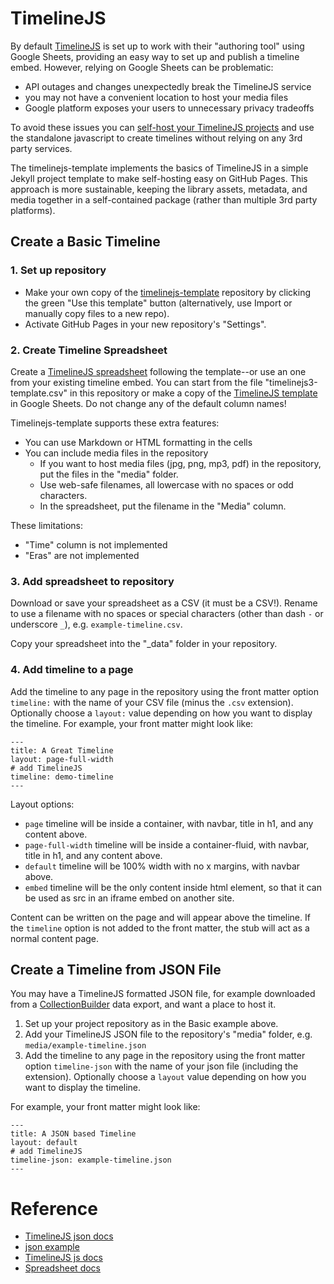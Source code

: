 # TimelineJS

By default [TimelineJS](https://timeline.knightlab.com/) is set up to work with their "authoring tool" using Google Sheets, providing an easy way to set up and publish a timeline embed.
However, relying on Google Sheets can be problematic:

- API outages and changes unexpectedly break the TimelineJS service
- you may not have a convenient location to host your media files
- Google platform exposes your users to unnecessary privacy tradeoffs

To avoid these issues you can [self-host your TimelineJS projects](https://timeline.knightlab.com/docs/instantiate-a-timeline.html) and use the standalone javascript to create timelines without relying on any 3rd party services.

The timelinejs-template implements the basics of TimelineJS in a simple Jekyll project template to make self-hosting easy on GitHub Pages.
This approach is more sustainable, keeping the library assets, metadata, and media together in a self-contained package (rather than multiple 3rd party platforms).

## Create a Basic Timeline

### 1. Set up repository 

- Make your own copy of the [timelinejs-template](https://github.com/thecdil/timelinejs-template) repository by clicking the green "Use this template" button (alternatively, use Import or manually copy files to a new repo).
- Activate GitHub Pages in your new repository's "Settings".

### 2. Create Timeline Spreadsheet 

Create a [TimelineJS spreadsheet](https://timeline.knightlab.com/docs/using-spreadsheets.html) following the template--or use an one from your existing timeline embed. 
You can start from the file "timelinejs3-template.csv" in this repository or make a copy of the [TimelineJS template](https://drive.google.com/previewtemplate?id=1pHBvXN7nmGkiG8uQSUB82eNlnL8xHu6kydzH_-eguHQ&mode=public) in Google Sheets. 
Do not change any of the default column names! 

Timelinejs-template supports these extra features:

- You can use Markdown or HTML formatting in the cells
- You can include media files in the repository
    - If you want to host media files (jpg, png, mp3, pdf) in the repository, put the files in the "media" folder. 
    - Use web-safe filenames, all lowercase with no spaces or odd characters. 
    - In the spreadsheet, put the filename in the "Media" column.

These limitations:

- "Time" column is not implemented
- "Eras" are not implemented

### 3. Add spreadsheet to repository 

Download or save your spreadsheet as a CSV (it must be a CSV!). 
Rename to use a filename with no spaces or special characters (other than dash `-` or underscore `_`), e.g. `example-timeline.csv`.

Copy your spreadsheet into the "_data" folder in your repository.

### 4. Add timeline to a page

Add the timeline to any page in the repository using the front matter option `timeline:` with the name of your CSV file (minus the `.csv` extension).
Optionally choose a `layout:` value depending on how you want to display the timeline.
For example, your front matter might look like:

```
---
title: A Great Timeline
layout: page-full-width
# add TimelineJS
timeline: demo-timeline
---
```

Layout options:

- `page` timeline will be inside a container, with navbar, title in h1, and any content above.
- `page-full-width` timeline will be inside a container-fluid, with navbar, title in h1, and any content above.
- `default` timeline will be 100% width with no x margins, with navbar above.
- `embed` timeline will be the only content inside html element, so that it can be used as src in an iframe embed on another site.

Content can be written on the page and will appear above the timeline. 
If the `timeline` option is not added to the front matter, the stub will act as a normal content page.

## Create a Timeline from JSON File

You may have a TimelineJS formatted JSON file, for example downloaded from a [CollectionBuilder](https://collectionbuilder.github.io/) data export, and want a place to host it.

1. Set up your project repository as in the Basic example above.
2. Add your TimelineJS JSON file to the repository's "media" folder, e.g. `media/example-timeline.json`
3. Add the timeline to any page in the repository using the front matter option `timeline-json` with the name of your json file (including the extension). Optionally choose a `layout` value depending on how you want to display the timeline.

For example, your front matter might look like:

```
---
title: A JSON based Timeline
layout: default
# add TimelineJS
timeline-json: example-timeline.json
---
```

# Reference

- [TimelineJS json docs](https://timeline.knightlab.com/docs/json-format.html)
- [json example](https://github.com/NUKnightLab/TimelineJS3/blob/master/website/templates/examples/houston/timeline3.json)
- [TimelineJS js docs](https://timeline.knightlab.com/docs/instantiate-a-timeline.html)
- [Spreadsheet docs](https://timeline.knightlab.com/docs/using-spreadsheets.html)

